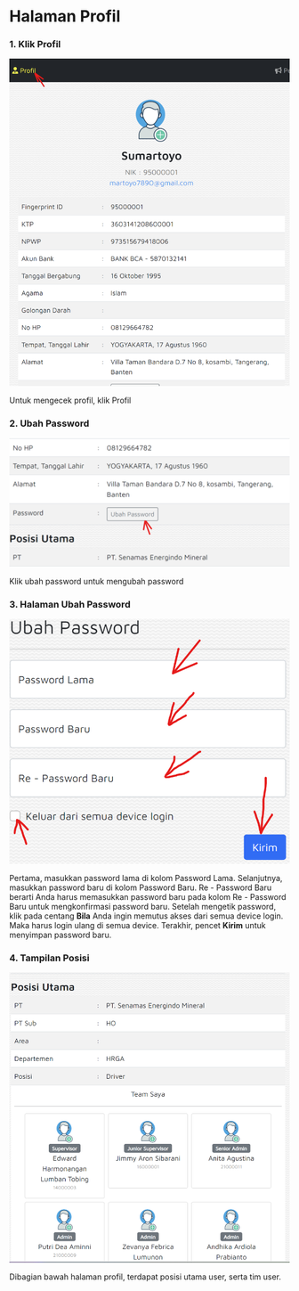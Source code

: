 # Halaman Profil

### 1. Klik Profil

<img src="../.gitbook/assets/image (3).png" alt="" data-size="original">

Untuk mengecek profil, klik Profil

### 2. Ubah Password

![](<../.gitbook/assets/image (12).png>)

Klik ubah password untuk mengubah password

### 3. Halaman Ubah Password

![](<../.gitbook/assets/image (11).png>)

Pertama, masukkan password lama di kolom Password Lama. Selanjutnya, masukkan password baru di kolom Password Baru. Re - Password Baru berarti Anda harus memasukkan password baru pada kolom Re - Password Baru untuk mengkonfirmasi password baru. Setelah mengetik password, klik pada centang **Bila** Anda ingin memutus akses dari semua device login. Maka harus login ulang di semua device. Terakhir, pencet **Kirim** untuk menyimpan password baru.



### 4. Tampilan Posisi

![](<../.gitbook/assets/image (10).png>)

Dibagian bawah halaman profil, terdapat posisi utama user, serta tim user.&#x20;
